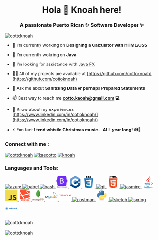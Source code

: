 <!--
**cottoknoah/cottoknoah** is a ✨ _special_ ✨ repository because its `README.md` (this file) appears on your GitHub profile.

Here are some ideas to get you started:

- 🔭 I’m currently working on ...
- 🌱 I’m currently learning ...
- 👯 I’m looking to collaborate on ...
- 🤔 I’m looking for help with ...
- 💬 Ask me about ...
- 📫 How to reach me: ...
- 😄 Pronouns: ...
- ⚡ Fun fact: ...
-->

<h1 align="center">Hola 👋 Knoah here!</h1>
<h3 align="center">A passionate Puerto Rican ✨ Software Developer ✨ </h3>

<p align="left"> <img src="https://komarev.com/ghpvc/?username=cottoknoah&label=Profile%20views&color=0e75b6&style=flat" alt="cottoknoah" /> </p>

- 🔭 I’m currently working on **Designing a Calculator with HTML/CSS**

- 🌱 I’m currently wokring on **Java**

- 🤝 I’m looking for assistance with [Java FX ](https://www.udemy.com/course/java-the-complete-java-developer-course/learn/lecture/15401006#announcements)

- 👨‍💻 All of my projects are available at [https://github.com/cottoknoah](https://github.com/cottoknoah)

- 💬 Ask me about **Sanitizing Data or perhaps Prepared Statements**

- 📫 Best way to reach me **cotto.knoah@gmail.com 💻**

- 📄 Know about my experiences [https://www.linkedin.com/in/cottoknoah/](https://www.linkedin.com/in/cottoknoah/)

- ⚡ Fun fact **I tend whistle Christmas music... ALL year long! 😅🎄**

<h3 align="left">Connect with me :</h3>
<p align="left">
<a href="https://linkedin.com/in/cottoknoah" target="blank"><img align="center" src="https://cdn.jsdelivr.net/npm/simple-icons@3.0.1/icons/linkedin.svg" alt="cottoknoah" height="30" width="40" /></a>
<a href="https://instagram.com/kaecotto" target="blank"><img align="center" src="https://cdn.jsdelivr.net/npm/simple-icons@3.0.1/icons/instagram.svg" alt="kaecotto" height="30" width="40" /></a>
<a href="https://www.hackerrank.com/knoah" target="blank"><img align="center" src="https://cdn.jsdelivr.net/npm/simple-icons@3.0.1/icons/hackerrank.svg" alt="knoah" height="30" width="40" /></a>
</p>

<h3 align="left">Languages and Tools:</h3>
<p align="left"> <a href="https://azure.microsoft.com/en-in/" target="_blank"> <img src="https://www.vectorlogo.zone/logos/microsoft_azure/microsoft_azure-icon.svg" alt="azure" width="40" height="40"/> </a> <a href="https://babeljs.io/" target="_blank"> <img src="https://www.vectorlogo.zone/logos/babeljs/babeljs-icon.svg" alt="babel" width="40" height="40"/> </a> <a href="https://www.gnu.org/software/bash/" target="_blank"> <img src="https://www.vectorlogo.zone/logos/gnu_bash/gnu_bash-icon.svg" alt="bash" width="40" height="40"/> </a> <a href="https://getbootstrap.com" target="_blank"> <img src="https://raw.githubusercontent.com/devicons/devicon/master/icons/bootstrap/bootstrap-plain-wordmark.svg" alt="bootstrap" width="40" height="40"/> </a> <a href="https://www.w3schools.com/cpp/" target="_blank"> <img src="https://raw.githubusercontent.com/devicons/devicon/master/icons/cplusplus/cplusplus-original.svg" alt="cplusplus" width="40" height="40"/> </a> <a href="https://www.w3schools.com/css/" target="_blank"> <img src="https://raw.githubusercontent.com/devicons/devicon/master/icons/css3/css3-original-wordmark.svg" alt="css3" width="40" height="40"/> </a> <a href="https://git-scm.com/" target="_blank"> <img src="https://www.vectorlogo.zone/logos/git-scm/git-scm-icon.svg" alt="git" width="40" height="40"/> </a> <a href="https://www.w3.org/html/" target="_blank"> <img src="https://raw.githubusercontent.com/devicons/devicon/master/icons/html5/html5-original-wordmark.svg" alt="html5" width="40" height="40"/> </a> <a href="https://jasmine.github.io/" target="_blank"> <img src="https://www.vectorlogo.zone/logos/jasmine/jasmine-icon.svg" alt="jasmine" width="40" height="40"/> </a> <a href="https://www.java.com" target="_blank"> <img src="https://raw.githubusercontent.com/devicons/devicon/master/icons/java/java-original.svg" alt="java" width="40" height="40"/> </a> <a href="https://developer.mozilla.org/en-US/docs/Web/JavaScript" target="_blank"> <img src="https://raw.githubusercontent.com/devicons/devicon/master/icons/javascript/javascript-original.svg" alt="javascript" width="40" height="40"/> </a> <a href="https://laravel.com/" target="_blank"> <img src="https://raw.githubusercontent.com/devicons/devicon/master/icons/laravel/laravel-plain-wordmark.svg" alt="laravel" width="40" height="40"/> </a> <a href="https://www.mongodb.com/" target="_blank"> <img src="https://raw.githubusercontent.com/devicons/devicon/master/icons/mongodb/mongodb-original-wordmark.svg" alt="mongodb" width="40" height="40"/> </a> <a href="https://www.mysql.com/" target="_blank"> <img src="https://raw.githubusercontent.com/devicons/devicon/master/icons/mysql/mysql-original-wordmark.svg" alt="mysql" width="40" height="40"/> </a> <a href="https://www.oracle.com/" target="_blank"> <img src="https://raw.githubusercontent.com/devicons/devicon/master/icons/oracle/oracle-original.svg" alt="oracle" width="40" height="40"/> </a> <a href="https://postman.com" target="_blank"> <img src="https://www.vectorlogo.zone/logos/getpostman/getpostman-icon.svg" alt="postman" width="40" height="40"/> </a> <a href="https://www.python.org" target="_blank"> <img src="https://raw.githubusercontent.com/devicons/devicon/master/icons/python/python-original.svg" alt="python" width="40" height="40"/> </a> <a href="https://www.sketch.com/" target="_blank"> <img src="https://www.vectorlogo.zone/logos/sketchapp/sketchapp-icon.svg" alt="sketch" width="40" height="40"/> </a> <a href="https://spring.io/" target="_blank"> <img src="https://www.vectorlogo.zone/logos/springio/springio-icon.svg" alt="spring" width="40" height="40"/> </a> <a href="https://webpack.js.org" target="_blank"> <img src="https://raw.githubusercontent.com/devicons/devicon/d00d0969292a6569d45b06d3f350f463a0107b0d/icons/webpack/webpack-original-wordmark.svg" alt="webpack" width="40" height="40"/> </a> </p>

<p><img align="center" src="https://github-readme-stats.vercel.app/api/top-langs?username=cottoknoah&show_icons=true&locale=en&layout=compact" alt="cottoknoah" /></p>

<p><img align="center" src="https://github-readme-streak-stats.herokuapp.com/?user=cottoknoah&" alt="cottoknoah" /></p>

